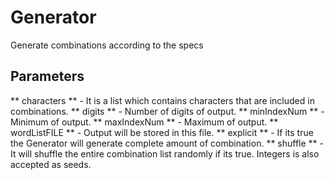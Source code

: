 # Generator
Generate combinations according to the specs

## Parameters

** characters ** - It is a list which contains characters that are included in combinations.
** digits ** - Number of digits of output.
** minIndexNum ** - Minimum of output.
** maxIndexNum ** - Maximum of output.
** wordListFILE ** - Output will be stored in this file.
** explicit ** - If its true the Generator will generate complete amount of combination.
** shuffle ** - It will shuffle the entire combination list randomly if its true. Integers is also accepted as seeds.

